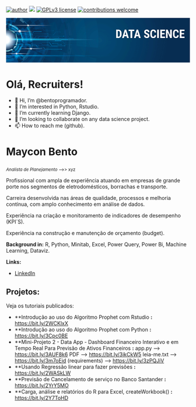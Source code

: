 [![author](https://img.shields.io/badge/author-bentom-red.svg)](https://www.linkedin.com/in/maycon-bento-04116b180/) [![](https://img.shields.io/badge/python-3.7+-blue.svg)](https://www.python.org/downloads/release/python-365/) [![GPLv3 license](https://img.shields.io/badge/License-GPLv3-blue.svg)](http://perso.crans.org/besson/LICENSE.html) [![contributions welcome](https://img.shields.io/badge/contributions-welcome-brightgreen.svg?style=flat)](https://github.com/bento/data_science/issues)

<p align="center">
  <img src="banner.png" >
</p>

# Olá, Recruiters!

- 👋 Hi, I’m @bentoprogramador.
- 👀 I’m interested in Python, Rstudio.
- 🌱 I’m currently learning Django.
- 💞️ I’m looking to collaborate on any data science project.
- 📫 How to reach me (github).

<!---
bentoprogramador/bentoprogramador is a ✨ special ✨ repository because its `README.md` (this file) appears on your GitHub profile.
You can click the Preview link to take a look at your changes.
--->

# Maycon Bento
<sub>*Analista de Planejamento* -->> xyz </sub>

Profissional com ampla de experiência atuando em empresas de grande porte nos segmentos de eletrodomésticos, borrachas e transporte.

Carreira desenvolvida nas áreas de qualidade, processos e melhoria contínua, com amplo conhecimento em análise de dados.

Experiência na criação e monitoramento de indicadores de desempenho (KPI´S).

Experiência na construção e manutenção de orçamento (budget).

**Background in:** R, Python, Minitab, Excel, Power Query, Power Bi, Machine Learning, Dataviz.

**Links:**
* [LinkedIn](https://www.linkedin.com/in/maycon-bento-04116b180/)

## Projetos:
Veja os tutoriais publicados:

* **Introdução ao uso do Algoritmo Prophet com Rstudio **:** https://bit.ly/2WCKlxX
* **Introdução ao uso do Algoritmo Prophet com Python **:** https://bit.ly/3Cpc0BE
* **Mini-Projeto 2 - Data App - Dashboard Financeiro Interativo e em Tempo Real Para Previsão de Ativos Financeiros **:** app.py --> https://bit.ly/3AUF8k6 
PDF --> https://bit.ly/3ikCkW5 leia-me.txt --> https://bit.ly/3m7oEid (requirements) --> https://bit.ly/3zPQJiV
* **Usando Regressão linear para fazer previsões **:** https://bit.ly/2WASkLW
* **Previsão de Cancelamento de serviço no Banco Santander **:** https://bit.ly/2YrY5MO
* **Carga, análise e relatórios do R para Excel, createWorkbook() **:** https://bit.ly/2Y7ToHD

